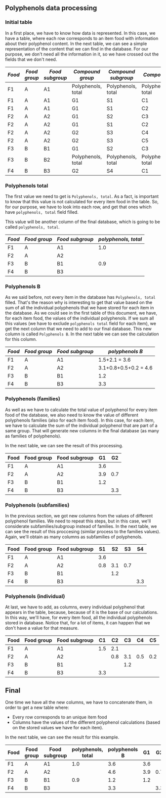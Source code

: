 
## Polyphenols data processing

### Initial table
In a first place, we have to know how data is represented. In this case, we have a table, where each row corresponds to an item food with information about their polyphenol content. In the next table, we can see a simple representation of the content that we can find in the database. For our purpose, we don't need all the information in it, so we have crossed out the fields that we don't need.

| *Food* | *Food group* | *Food subgroup* | *Compound group*   | *Compound subgroup* | *Compound*         | *Mean* | ~~Min~~ | ~~Max~~ | ~~sd~~ | ~~n~~ | ~~N~~ | ~~unit~~ | ~~exp.~~ |
|--------|--------------|-----------------|--------------------|---------------------|--------------------|--------|---------|---------|------|------|------|------|-------|
| F1     | A            | A1              | Polyphenols, total | Polyphenols, total  | Polyphenols, total | 1.0    |         |         |        |       |       |           |                               |
| F1     | A            | A1              | G1                 | S1                  | C1                 | 1.5    |         |         |        |       |       |           |                               |
| F1     | A            | A1              | G1                 | S1                  | C2                 | 2.1    |         |         |        |       |       |           |                               |
| F2     | A            | A2              | G1                 | S2                  | C3                 | 3.1    |         |         |        |       |       |           |                               |
| F2     | A            | A2              | G1                 | S1                  | C2                 | 0.8    |         |         |        |       |       |           |                               |
| F2     | A            | A2              | G2                 | S3                  | C4                 | 0.5    |         |         |        |       |       |           |                               |
| F2     | A            | A2              | G2                 | S3                  | C5                 | 0.2    |         |         |        |       |       |           |                               |
| F3     | B            | B1              | G1                 | S2                  | C3                 | 1.2    |         |         |        |       |       |           |                               |
| F3     | B            | B2              | Polyphenols, total | Polyphenols, total  | Polyphenols, total | 0.9    |         |         |        |       |       |           |                               |
| F4     | B            | B3              | G2                 | S4                  | C1                 | 3.3    |         |         |        |       |       |           |                               |



### Polyphenols total

The first value we need to get is `Polyphenols, total`. As a fact, is important to know that this value is not calculated for every item food in the table. So, for our purpose, we have to look into each row, and get that ones which have `polyphenols, total` field filled.

This value will be another column of the final database, which is going to be called `polyphenols, total`.

| *Food* | *Food group* | *Food subgroup* | *polyphenols, total* |
|--------|--------------|-----------------|----------------------|
| F1     | A            | A1              | 1.0                  |
| F2     | A            | A2              |                      |
| F3     | B            | B1              | 0.9                  |
| F4     | B            | B3              |                      |

### Polyphenols B

As we said before, not every item in the database has `Polyphenols, total` filled. That's the reason why is interesting to get that value based on the sum of all the individual polyphenols that we have stored for each item in the database. As we could see in the first table of this document, we have, for each item food, the values of the individual polyphenols. If we sum all this values (we have to exclude `polyphenols total` field for each item), we get the next column that we need to add to our final database. This new column is called `Polyphenols B`. In the next table we can see the calculation for this column.

| *Food* | *Food group* | *Food subgroup* | *polyphenols B*        |
|--------|--------------|-----------------|------------------------|
| F1     | A            | A1              | 1.5+2.1 = 3.6          |
| F2     | A            | A2              | 3.1+0.8+0.5+0.2 = 4.6  |
| F3     | B            | B1              | 1.2                    |
| F4     | B            | B3              | 3.3                    |


### Polyphenols (families)

As well as we have to calculate the total value of polyphenol for every item food of the database, we also need to know the value of different polyphenols families (also for each item food). In this case, for each item, we have to calculate the sum of the individual polyphenol that are part of a same group. That will generate new columns in the final database (as many as families of polyphenols).

In the next table, we can see the result of this processing.

| Food   | Food group   | Food subgroup   | G1      | G2      |
|--------|--------------|-----------------|---------|---------|
| F1     | A            | A1              | 3.6     |         |
| F2     | A            | A2              | 3.9     | 0.7     |
| F3     | B            | B1              | 1.2     |         |
| F4     | B            | B3              |         | 3.3     |



### Polyphenols (subfamilies)

In the previous section, we got new columns from the values of different polyphenol families. We need to repeat this steps, but in this case, we'll considerate subfamilies/subgroup instead of families. In the next table, we can see the result of this proccesing (similar process to the families values). Again, we'll obtain as many columns as subfamilies of polyphenols.

| Food   | Food group   | Food subgroup   | S1      | S2  | S3      | S4    |
|--------|--------------|-----------------|---------|-----|---------|-------|
| F1     | A            | A1              | 3.6     |     |         |       |
| F2     | A            | A2              | 0.8     | 3.1 | 0.7     |       |
| F3     | B            | B1              |         | 1.2 |         |       |
| F4     | B            | B3              |         |     |         | 3.3   |


### Polyphenols (individual)

At last, we have to add, as columns, every individual polyphenol that appears in the table, because, because of it is the base of our calculations. In this way, we'll have, for every item food, all the individual polyphenols stored in database. Notice that, for a lot of items, it can happen that we don't have a value for that measure.

| Food   | Food group   | Food subgroup   | C1  | C2  | C3  | C4  | C5  |
|--------|--------------|-----------------|-----|-----|-----|-----|-----|
| F1     | A            | A1              | 1.5 | 2.1 |     |     |     |
| F2     | A            | A2              |     | 0.8 | 3.1 | 0.5 | 0.2 |
| F3     | B            | B1              |     |     | 1.2 |     |     |
| F4     | B            | B3              | 3.3 |     |     |     |     |

## Final

One time we have all the new columns, we have to concatenate them, in order to get a new table where:
- Every row corresponds to an unique item food
- Columns have the values of the different polyphenol calculations (based on the stored values we have for each item).

In the next table, we can see the result for this example.

| Food   | Food group   | Food subgroup   | polyphenols, total   | polyphenols B   | G1      | G2      | S1      | S2  | S3      | S4  | C1  | C2  | C3  | C4  | C5  |
|--------|--------------|-----------------|----------------------|-----------------|---------|---------|---------|-----|---------|-----|-----|-----|-----|-----|-----|
| F1     | A            | A1              |  1.0                 | 3.6             | 3.6     |         | 3.6     |     |         |     | 1.5 | 2.1 |     |     |     |
| F2     | A            | A2              |                      | 4.6             | 3.9     | 0.7     | 0.8     | 3.1 | 0.7     |     |     | 0.8 | 3.1 | 0.5 | 0.2 |
| F3     | B            | B1              |  0.9                 | 1.2             | 1.2     |         |         | 1.2 |         |     |     |     | 1.2 |     |     |
| F4     | B            | B3              |                      | 3.3             |         | 3.3     |         |     |         | 3.3 | 3.3 |     |     |     |     |
